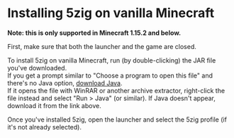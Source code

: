 # Installing 5zig on vanilla Minecraft
**Note: this is only supported in Minecraft 1.15.2 and below.**

First, make sure that both the launcher and the game are closed.

To install 5zig on vanilla Minecraft, run (by double-clicking) the JAR file you've downloaded.  
If you get a prompt similar to "Choose a program to open this file" and there's no Java option, [download Java](https://adoptopenjdk.net/).  
If it opens the file with WinRAR or another archive extractor, right-click the file instead and select "Run > Java" (or similar). If Java doesn't appear, download it from the link above.

Once you've installed 5zig, open the launcher and select the 5zig profile (if it's not already selected).